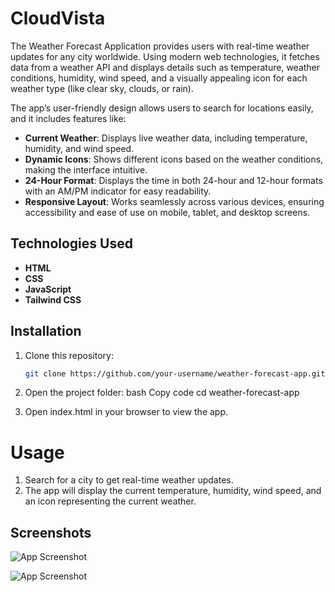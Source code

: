 
# CloudVista

The Weather Forecast Application provides users with real-time weather updates for any city worldwide. Using modern web technologies, it fetches data from a weather API and displays details such as temperature, weather conditions, humidity, wind speed, and a visually appealing icon for each weather type (like clear sky, clouds, or rain).

The app’s user-friendly design allows users to search for locations easily, and it includes features like:

- **Current Weather**: Displays live weather data, including temperature, humidity, and wind speed.
- **Dynamic Icons**: Shows different icons based on the weather conditions, making the interface intuitive.
- **24-Hour Format**: Displays the time in both 24-hour and 12-hour formats with an AM/PM indicator for easy readability.
- **Responsive Layout**: Works seamlessly across various devices, ensuring accessibility and ease of use on mobile, tablet, and desktop screens.

## Technologies Used

- **HTML**
- **CSS**
- **JavaScript**
- **Tailwind CSS**

## Installation

1. Clone this repository:
   ```bash
   git clone https://github.com/your-username/weather-forecast-app.git

2.   Open the project folder:
bash
Copy code
cd weather-forecast-app 

3. Open index.html in your browser to view the app.




# Usage
1. Search for a city to get real-time weather updates.
2. The app will display the current temperature, humidity, wind speed, and an icon representing the current weather.


## Screenshots

![App Screenshot](/images/Screenshot%202024-11-09%20113020.png)



![App Screenshot](/images/Screenshot%202024-11-09%20113143.png)

